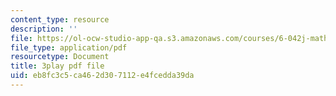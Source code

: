 ```yaml
---
content_type: resource
description: ''
file: https://ol-ocw-studio-app-qa.s3.amazonaws.com/courses/6-042j-mathematics-for-computer-science-fall-2010/eb8fc3c5ca462d307112e4fcedda39da_TWBB-JlmYUc.pdf
file_type: application/pdf
resourcetype: Document
title: 3play pdf file
uid: eb8fc3c5-ca46-2d30-7112-e4fcedda39da
---
```

